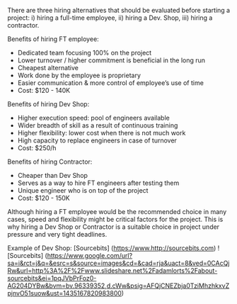 There are three hiring alternatives that should be evaluated before starting a project: i) hiring a full-time employee, ii) hiring a Dev. Shop, iii) hiring a contractor. 

Benefits of hiring FT employee:
- Dedicated team focusing 100% on the project
- Lower turnover / higher commitment is beneficial in the long run
- Cheapest alternative
- Work done by the employee is proprietary
- Easier communication & more control of employee’s use of time
- Cost: $120 - 140K

Benefits of hiring Dev Shop:
- Higher execution speed: pool of engineers available
- Wider breadth of skill as a result of continuous training
- Higher flexibility: lower cost when there is not much work
- High capacity to replace engineers in case of turnover
- Cost: $250/h

Benefits of hiring Contractor:
- Cheaper than Dev Shop
- Serves as a way to hire FT engineers after testing them
- Unique engineer who is on top of the project
- Cost: $120 - 150K

Although hiring a FT employee would be the recommended choice in many cases, speed and flexibility might be critical factors for the project. This is why hiring a Dev Shop or Contractor is a suitable choice in project under pressure and very tight deadlines. 

Example of Dev Shop: 
[Sourcebits] (https://www.http://sourcebits.com)
![Sourcebits] (https://www.google.com/url?sa=i&rct=j&q=&esrc=s&source=images&cd=&cad=rja&uact=8&ved=0CAcQjRw&url=http%3A%2F%2Fwww.slideshare.net%2Fadamlorts%2Fabout-sourcebits&ei=1pqJVbPrFoz0-AG204DYBw&bvm=bv.96339352,d.cWw&psig=AFQjCNEZbja0TziMhzhkxvZpjnvO51suow&ust=1435167820983800)
